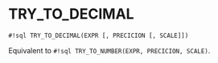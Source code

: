 # TRY_TO_DECIMAL


`#!sql TRY_TO_DECIMAL(EXPR [, PRECICION [, SCALE]])`

Equivalent to `#!sql TRY_TO_NUMBER(EXPR, PRECICION, SCALE)`.


